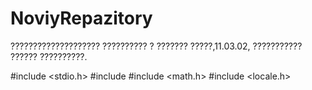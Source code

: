 # NoviyRepazitory
???????????????????? ?????????? ? ??????? ?????,11.03.02, ??????????? ?????? ??????????.

#include <stdio.h>
#include <iostream>
#include <math.h>
#include <locale.h>

